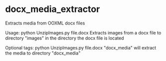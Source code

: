 # docx_media_extractor
Extracts media from OOXML docx files

Usage:
python UnzipImages.py file.docx
Extracts images from a docx file to directory "images" in the directory the docx file is located

Optional tags:
python UnzipImages.py file.docx "docx_media"
will extract the media to directory "docx_media"
